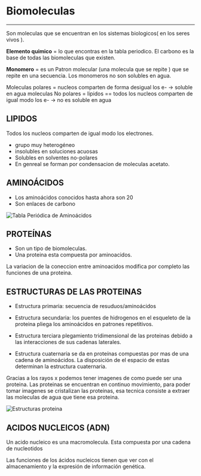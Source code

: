 # Biomoleculas
------------

Son moleculas que se encuentran en los sistemas biologicos( en los seres vivos ). 

**Elemento quimico** = lo que encontras en la tabla periodico.
El carbono es la base de todas las biomoleculas que existen.


**Monomero** = es un Patron molecular (una molecula que se repite ) que se repite en una secuencia.
Los monomeros no son solubles en agua.

Moleculas polares = nucleos comparten de forma desigual los e- -> soluble en agua
moleculas No polares = lipidos == todos los nucleos comparten de igual modo los e- -> no es soluble en agua

## LIPIDOS
Todos los nucleos comparten de igual modo los electrones.
- grupo muy heterogéneo
- insolubles en soluciones acuosas
- Solubles en solventes no-polares
- En genreal se forman por condensacion de moleculas acetato.

## AMINOÁCIDOS
- Los aminoácidos conocidos hasta ahora son 20
- Son enlaces de carbono

![Tabla Periódica de Aminoácidos](https://github.com/wisaku/Bioinformatica-UNQ/blob/master/TP1_Introductorio/extra/tabla_aminoacidos.jpg)

## PROTEÍNAS 
- Son un tipo de biomoleculas. 
- Una proteina esta compuesta por aminoacidos.

La variacion de la coneccion entre aminoacidos modifica por completo las funciones de una proteina.



## ESTRUCTURAS DE LAS PROTEINAS 

- Estructura primaria: secuencia de resuduos/aminoácidos

- Estructura secundaria: los puentes de hidrogenos en el esqueleto de la proteina pliega los aminoácidos en patrones repetitivos.

- Estructura terciara plegamiento tridimensional de las proteinas debido a las interacciones de sus cadenas laterales.

- Estructura cuaternaria se da en proteínas compuestas por mas de una cadena de aminoácidos. La disposición de el espacio de estas determinan la estructura cuaternaria.

Gracias a los rayos x podemos tener imagenes de como puede ser una proteina. Las proteinas se encuentran en continuo movimiento, para poder tomar imagenes se cristalizan las proteinas, esa tecnica consiste a extraer las moleculas de agua que tiene esa proteina.

![Estructuras proteina](https://github.com/wisaku/Bioinformatica-UNQ/blob/master/TP1_Introductorio/extra/proteinas_orig.jpg)

## ACIDOS NUCLEICOS (ADN)

Un acido nucleico es una macromolecula. Esta compuesta por una cadena de nucleotidos 

Las funciones de los ácidos nucleicos tienen que ver con el almacenamiento y la expresión de información genética.



